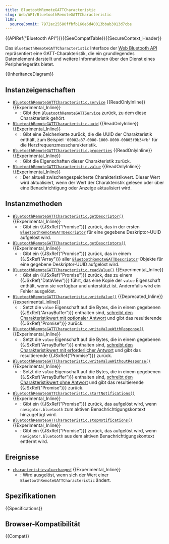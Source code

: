 ```yaml
---
title: BluetoothRemoteGATTCharacteristic
slug: Web/API/BluetoothRemoteGATTCharacteristic
l10n:
  sourceCommit: 7972ac25580ffbfb160e6d40013bbab3013d7cbe
---
```


{{APIRef("Bluetooth API")}}{{SeeCompatTable}}{{SecureContext_Header}}

Das `BluetoothRemoteGATTCharacteristic` Interface der [Web Bluetooth API](/de/docs/Web/API/Web_Bluetooth_API) repräsentiert eine GATT-Charakteristik, die ein grundlegendes Datenelement darstellt und weitere Informationen über den Dienst eines Peripheriegeräts bietet.

{{InheritanceDiagram}}

## Instanzeigenschaften

- [`BluetoothRemoteGATTCharacteristic.service`](/de/docs/Web/API/BluetoothRemoteGATTCharacteristic/service) {{ReadOnlyInline}} {{Experimental_Inline}}
  - : Gibt den [`BluetoothRemoteGATTService`](/de/docs/Web/API/BluetoothRemoteGATTService) zurück, zu dem diese Charakteristik gehört.
- [`BluetoothRemoteGATTCharacteristic.uuid`](/de/docs/Web/API/BluetoothRemoteGATTCharacteristic/uuid) {{ReadOnlyInline}} {{Experimental_Inline}}
  - : Gibt eine Zeichenkette zurück, die die UUID der Charakteristik enthält, zum Beispiel `'00002a37-0000-1000-8000-00805f9b34fb'` für die Herzfrequenzmesscharakteristik.
- [`BluetoothRemoteGATTCharacteristic.properties`](/de/docs/Web/API/BluetoothRemoteGATTCharacteristic/properties) {{ReadOnlyInline}} {{Experimental_Inline}}
  - : Gibt die Eigenschaften dieser Charakteristik zurück.
- [`BluetoothRemoteGATTCharacteristic.value`](/de/docs/Web/API/BluetoothRemoteGATTCharacteristic/value) {{ReadOnlyInline}} {{Experimental_Inline}}
  - : Der aktuell zwischengespeicherte Charakteristikwert. Dieser Wert wird aktualisiert, wenn der Wert der Charakteristik gelesen oder über eine Benachrichtigung oder Anzeige aktualisiert wird.

## Instanzmethoden

- [`BluetoothRemoteGATTCharacteristic.getDescriptor()`](/de/docs/Web/API/BluetoothRemoteGATTCharacteristic/getDescriptor) {{Experimental_Inline}}
  - : Gibt ein {{JSxRef("Promise")}} zurück, das in der ersten [`BluetoothRemoteGATTDescriptor`](/de/docs/Web/API/BluetoothRemoteGATTDescriptor) für eine gegebene Deskriptor-UUID aufgelöst wird.
- [`BluetoothRemoteGATTCharacteristic.getDescriptors()`](/de/docs/Web/API/BluetoothRemoteGATTCharacteristic/getDescriptors) {{Experimental_Inline}}
  - : Gibt ein {{JSxRef("Promise")}} zurück, das in einem {{JSxRef("Array")}} aller [`BluetoothRemoteGATTDescriptor`](/de/docs/Web/API/BluetoothRemoteGATTDescriptor)-Objekte für eine gegebene Deskriptor-UUID aufgelöst wird.
- [`BluetoothRemoteGATTCharacteristic.readValue()`](/de/docs/Web/API/BluetoothRemoteGATTCharacteristic/readValue) {{Experimental_Inline}}
  - : Gibt ein {{JSxRef("Promise")}} zurück, das zu einem {{JSxRef("DataView")}} führt, das eine Kopie der `value` Eigenschaft enthält, wenn sie verfügbar und unterstützt ist. Andernfalls wird ein Fehler ausgelöst.
- [`BluetoothRemoteGATTCharacteristic.writeValue()`](/de/docs/Web/API/BluetoothRemoteGATTCharacteristic/writeValue) {{Deprecated_Inline}} {{experimental_inline}}
  - : Setzt die `value` Eigenschaft auf die Bytes, die in einem gegebenen {{JSxRef("ArrayBuffer")}} enthalten sind, [schreibt den Charakteristikwert mit optionaler Antwort](https://webbluetoothcg.github.io/web-bluetooth/#writecharacteristicvalue) und gibt das resultierende {{JSxRef("Promise")}} zurück.
- [`BluetoothRemoteGATTCharacteristic.writeValueWithResponse()`](/de/docs/Web/API/BluetoothRemoteGATTCharacteristic/writeValueWithResponse) {{Experimental_Inline}}
  - : Setzt die `value` Eigenschaft auf die Bytes, die in einem gegebenen {{JSxRef("ArrayBuffer")}} enthalten sind, [schreibt den Charakteristikwert mit erforderlicher Antwort](https://webbluetoothcg.github.io/web-bluetooth/#writecharacteristicvalue) und gibt das resultierende {{JSxRef("Promise")}} zurück.
- [`BluetoothRemoteGATTCharacteristic.writeValueWithoutResponse()`](/de/docs/Web/API/BluetoothRemoteGATTCharacteristic/writeValueWithoutResponse) {{Experimental_Inline}}
  - : Setzt die `value` Eigenschaft auf die Bytes, die in einem gegebenen {{JSxRef("ArrayBuffer")}} enthalten sind, [schreibt den Charakteristikwert ohne Antwort](https://webbluetoothcg.github.io/web-bluetooth/#writecharacteristicvalue) und gibt das resultierende {{JSxRef("Promise")}} zurück.
- [`BluetoothRemoteGATTCharacteristic.startNotifications()`](/de/docs/Web/API/BluetoothRemoteGATTCharacteristic/startNotifications) {{Experimental_Inline}}
  - : Gibt ein {{JSxRef("Promise")}} zurück, das aufgelöst wird, wenn `navigator.bluetooth` zum aktiven Benachrichtigungskontext hinzugefügt wird.
- [`BluetoothRemoteGATTCharacteristic.stopNotifications()`](/de/docs/Web/API/BluetoothRemoteGATTCharacteristic/stopNotifications) {{Experimental_Inline}}
  - : Gibt ein {{JSxRef("Promise")}} zurück, das aufgelöst wird, wenn `navigator.bluetooth` aus dem aktiven Benachrichtigungskontext entfernt wird.

## Ereignisse

- [`characteristicvaluechanged`](/de/docs/Web/API/BluetoothRemoteGATTCharacteristic/characteristicvaluechanged_event) {{Experimental_Inline}}
  - : Wird ausgelöst, wenn sich der Wert einer `BluetoothRemoteGATTCharacteristic` ändert.

## Spezifikationen

{{Specifications}}

## Browser-Kompatibilität

{{Compat}}
